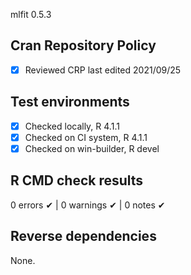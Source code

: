 mlfit 0.5.3

## Cran Repository Policy

- [x] Reviewed CRP last edited 2021/09/25

## Test environments

- [x] Checked locally, R 4.1.1
- [x] Checked on CI system, R 4.1.1
- [x] Checked on win-builder, R devel

## R CMD check results

0 errors ✔ | 0 warnings ✔ | 0 notes ✔

## Reverse dependencies

None.